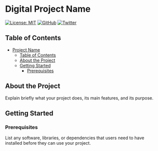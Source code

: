 # Digital Project Name

[![License: MIT](https://img.shields.io/badge/License-MIT-yellow.svg)](LICENSE)
[![GitHub](https://img.shields.io/badge/GitHub-Mrgraphics215-Red.svg)](https://github.com/your-username)
[![Twitter](https://img.shields.io/twitter/follow/Socreativity1)](https://twitter.com/your_twitter_handle)
## Table of Contents

- [Project Name](#project-name)
  - [Table of Contents](#table-of-contents)
  - [About the Project](#about-the-project)
  - [Getting Started](#getting-started)
    - [Prerequisites](#prerequisites)


## About the Project

Explain briefly what your project does, its main features, and its purpose.

## Getting Started

### Prerequisites

List any software, libraries, or dependencies that users need to have installed before they can use your project.

